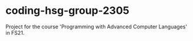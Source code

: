 # coding-hsg-group-2305
Project for the course 'Programming with Advanced Computer Languages' in FS21.
